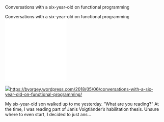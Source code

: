 Conversations with a six-year-old on functional programming

Conversations with a six-year-old on functional programming
![](../_resources/41f27a83bbd3dc9c78a0c4736b4ad6f2.png)

![](../_resources/9dfe6bb5aed2b511681c863c34baeff3.png)https://byorgey.wordpress.com/2018/05/06/conversations-with-a-six-year-old-on-functional-programming/

My six-year-old son walked up to me yesterday. “What are you reading?” At the time, I was reading part of Janis Voigtländer’s habilitation thesis. Unsure where to even start, I decided to just ans…
